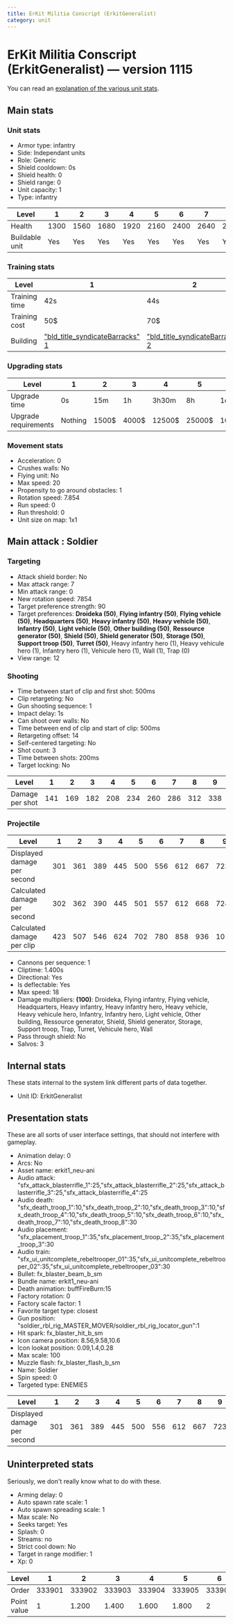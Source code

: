 ```yaml
---
title: ErKit Militia Conscript (ErkitGeneralist)
category: unit
---
```


# ErKit Militia Conscript (ErkitGeneralist) — version 1115

You can read an [explanation  of the various unit stats](unitexplained.md).

## Main stats

### Unit stats

  * Armor type: infantry
  * Side: Independant units
  * Role: Generic
  * Shield cooldown: 0s
  * Shield health: 0
  * Shield range: 0
  * Unit capacity: 1
  * Type: infantry

|Level         |1   |2   |3   |4   |5   |6   |7   |8   |9   |10  |
|--------------|----|----|----|----|----|----|----|----|----|----|
|Health        |1300|1560|1680|1920|2160|2400|2640|2880|3120|3600|
|Buildable unit|Yes |Yes |Yes |Yes |Yes |Yes |Yes |Yes |No  |No  |


### Training stats

|Level        |1                                                        |2                                                        |3                                                        |4                                                        |5                                                        |6                                                        |7                                                        |8                                                        |9                                                        |10                                                        |
|-------------|---------------------------------------------------------|---------------------------------------------------------|---------------------------------------------------------|---------------------------------------------------------|---------------------------------------------------------|---------------------------------------------------------|---------------------------------------------------------|---------------------------------------------------------|---------------------------------------------------------|----------------------------------------------------------|
|Training time|42s                                                      |44s                                                      |46s                                                      |48s                                                      |50s                                                      |52s                                                      |54s                                                      |56s                                                      |58s                                                      |1m                                                        |
|Training cost|50$                                                      |70$                                                      |90$                                                      |110$                                                     |130$                                                     |150$                                                     |170$                                                     |190$                                                     |210$                                                     |230$                                                      |
|Building     |["bld_title_syndicateBarracks" 1](syndicateBarracks.html)|["bld_title_syndicateBarracks" 2](syndicateBarracks.html)|["bld_title_syndicateBarracks" 3](syndicateBarracks.html)|["bld_title_syndicateBarracks" 4](syndicateBarracks.html)|["bld_title_syndicateBarracks" 5](syndicateBarracks.html)|["bld_title_syndicateBarracks" 6](syndicateBarracks.html)|["bld_title_syndicateBarracks" 7](syndicateBarracks.html)|["bld_title_syndicateBarracks" 8](syndicateBarracks.html)|["bld_title_syndicateBarracks" 9](syndicateBarracks.html)|["bld_title_syndicateBarracks" 10](syndicateBarracks.html)|


### Upgrading stats

|Level               |1      |2    |3    |4     |5     |6      |7      |8      |9       |10      |
|--------------------|-------|-----|-----|------|------|-------|-------|-------|--------|--------|
|Upgrade time        |0s     |15m  |1h   |3h30m |8h    |1d     |2d     |3d12h  |5d      |1w1d    |
|Upgrade requirements|Nothing|1500$|4000$|12500$|25000$|100000$|160000$|320000$|1000000$|1750000$|


### Movement stats

  * Acceleration: 0
  * Crushes walls: No
  * Flying unit: No
  * Max speed: 20
  * Propensity to go around obstacles: 1
  * Rotation speed: 7.854
  * Run speed: 0
  * Run threshold: 0
  * Unit size on map: 1x1

## Main attack : Soldier

### Targeting

  * Attack shield border: No
  * Max attack range: 7
  * Min attack range: 0
  * New rotation speed: 7854
  * Target preference strength: 90
  * Target preferences: **Droideka (50)**, **Flying infantry (50)**, **Flying vehicle (50)**, **Headquarters (50)**, **Heavy infantry (50)**, **Heavy vehicle (50)**, **Infantry (50)**, **Light vehicle (50)**, **Other building (50)**, **Ressource generator (50)**, **Shield (50)**, **Shield generator (50)**, **Storage (50)**, **Support troop (50)**, **Turret (50)**, Heavy infantry hero (1), Heavy vehicule hero (1), Infantry hero (1), Vehicule hero (1), Wall (1), Trap (0)
  * View range: 12

### Shooting

  * Time between start of clip and first shot: 500ms
  * Clip retargeting: No
  * Gun shooting sequence: 1
  * Impact delay: 1s
  * Can shoot over walls: No
  * Time between end of clip and start of clip: 500ms
  * Retargeting offset: 14
  * Self-centered targeting: No
  * Shot count: 3
  * Time between shots: 200ms
  * Target locking: No

|Level          |1  |2  |3  |4  |5  |6  |7  |8  |9  |10 |
|---------------|---|---|---|---|---|---|---|---|---|---|
|Damage per shot|141|169|182|208|234|260|286|312|338|390|


### Projectile

|Level                       |1  |2  |3  |4  |5  |6  |7  |8  |9   |10  |
|----------------------------|---|---|---|---|---|---|---|---|----|----|
|Displayed damage per second |301|361|389|445|500|556|612|667|723 |834 |
|Calculated damage per second|302|362|390|445|501|557|612|668|724 |835 |
|Calculated damage per clip  |423|507|546|624|702|780|858|936|1014|1170|


  * Cannons per sequence: 1
  * Cliptime: 1.400s
  * Directional: Yes
  * Is deflectable: Yes
  * Max speed: 18
  * Damage multipliers: **(100)**: Droideka, Flying infantry, Flying vehicle, Headquarters, Heavy infantry, Heavy infantry hero, Heavy vehicle, Heavy vehicule hero, Infantry, Infantry hero, Light vehicle, Other building, Ressource generator, Shield, Shield generator, Storage, Support troop, Trap, Turret, Vehicule hero, Wall
  * Pass through shield: No
  * Salvos: 3

## Internal stats

These stats internal to the system link different parts of data together.

  * Unit ID: ErkitGeneralist

## Presentation stats

These are all sorts of user interface settings, that should not interfere with gameplay.

  * Animation delay: 0
  * Arcs: No
  * Asset name: erkit1_neu-ani
  * Audio attack: "sfx_attack_blasterrifle_1":25,"sfx_attack_blasterrifle_2":25,"sfx_attack_blasterrifle_3":25,"sfx_attack_blasterrifle_4":25
  * Audio death: "sfx_death_troop_1":10,"sfx_death_troop_2":10,"sfx_death_troop_3":10,"sfx_death_troop_4":10,"sfx_death_troop_5":10,"sfx_death_troop_6":10,"sfx_death_troop_7":10,"sfx_death_troop_8":30
  * Audio placement: "sfx_placement_troop_1":35,"sfx_placement_troop_2":35,"sfx_placement_troop_3":30
  * Audio train: "sfx_ui_unitcomplete_rebeltrooper_01":35,"sfx_ui_unitcomplete_rebeltrooper_02":35,"sfx_ui_unitcomplete_rebeltrooper_03":30
  * Bullet: fx_blaster_beam_b_sm
  * Bundle name: erkit1_neu-ani
  * Death animation: buffFireBurn:15
  * Factory rotation: 0
  * Factory scale factor: 1
  * Favorite target type: closest
  * Gun position: "soldier_rbl_rig_MASTER_MOVER/soldier_rbl_rig_locator_gun":1
  * Hit spark: fx_blaster_hit_b_sm
  * Icon camera position: 8.56,9.58,10.6
  * Icon lookat position: 0.09,1.4,0.28
  * Max scale: 100
  * Muzzle flash: fx_blaster_flash_b_sm
  * Name: Soldier
  * Spin speed: 0
  * Targeted type: ENEMIES

|Level                      |1  |2  |3  |4  |5  |6  |7  |8  |9  |10 |
|---------------------------|---|---|---|---|---|---|---|---|---|---|
|Displayed damage per second|301|361|389|445|500|556|612|667|723|834|


## Uninterpreted stats

Seriously, we don't really know what to do with these.

  * Arming delay: 0
  * Auto spawn rate scale: 1
  * Auto spawn spreading scale: 1
  * Max scale: No
  * Seeks target: Yes
  * Splash: 0
  * Streams: no
  * Strict cool down: No
  * Target in range modifier: 1
  * Xp: 0

|Level      |1     |2     |3     |4     |5     |6     |7     |8     |9     |10    |
|-----------|------|------|------|------|------|------|------|------|------|------|
|Order      |333901|333902|333903|333904|333905|333906|333907|333908|333909|333910|
|Point value|1     |1.200 |1.400 |1.600 |1.800 |2     |2.200 |2.400 |2.600 |3     |



